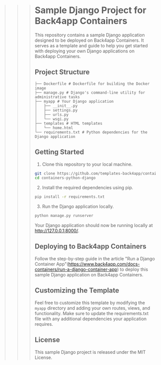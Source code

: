 >>> # Sample Django Project for Back4app Containers
>>> 
>>> This repository contains a sample Django application designed to be deployed on Back4app Containers. It serves as a template and guide to help you get started with deploying your own Django applications on Back4app Containers.
>>> 
>>> ## Project Structure
>>> 
>>> ```
>>> ├── Dockerfile # Dockerfile for building the Docker image 
>>> ├── manage.py # Django's command-line utility for administrative tasks
>>> ├── myapp # Your Django application
>>> │   ├── __init__.py
>>> │   ├── settings.py
>>> │   ├── urls.py
>>> │   └── wsgi.py
>>> ├── templates # HTML templates
>>> │   └── home.html
>>> └── requirements.txt # Python dependencies for the Django application
>>> ```
>>> 
>>> ## Getting Started
>>> 
>>> 1. Clone this repository to your local machine.
>>> 
>>> ```bash
>>> git clone https://github.com/templates-back4app/containers-python-django.git
>>> cd containers-python-django
>>> ```
>>> 
>>> 2. Install the required dependencies using pip.
>>> 
>>> ```bash
>>> pip install -r requirements.txt
>>> ```
>>> 
>>> 3. Run the Django application locally.
>>> 
>>> ```bash
>>> python manage.py runserver
>>> ```
>>> 
>>> Your Django application should now be running locally at http://127.0.0.1:8000/.
>>> 
>>> ## Deploying to Back4app Containers 
>>> 
>>> Follow the step-by-step guide in the article "Run a Django Container App"(https://www.back4app.com/docs-containers/run-a-django-container-app) to deploy this sample Django application on Back4app Containers.
>>> 
>>> ## Customizing the Template 
>>> 
>>> Feel free to customize this template by modifying the `myapp` directory and adding your own routes, views, and functionality. Make sure to update the requirements.txt file with any additional dependencies your application requires.
>>> 
>>> ## License 
>>> 
>>> This sample Django project is released under the MIT License.
